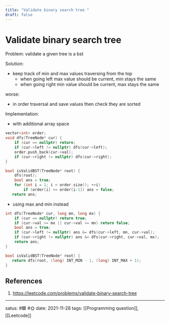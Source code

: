 ```yaml
---
title: "Validate binary search tree "
draft: false
---
```

# Validate binary search tree
Problem: validate a given tree is a bst

Solution:
- keep track of min and max values traversing from the top
	- when going left max value should be current, min stays the same
	- when going right min value should be current, max stays the same

worse:
- in order traversal and save values then check they are sorted


Implementation:
- with additional array space 
```c++
vector<int> order;
void dfs(TreeNode* cur) {
	if (cur == nullptr) return;
	if (cur->left != nullptr) dfs(cur->left);
	order.push_back(cur->val);
	if (cur->right != nullptr) dfs(cur->right);
}

bool isValidBST(TreeNode* root) {
	dfs(root);
	bool ans = true;
	for (int i = 1; i < order.size(); ++i)
		if (order[i] <= order[i-1]) ans = false;
   return ans;
```

- using max and min instead
```c++
int dfs(TreeNode* cur, long mn, long mx) {
	if (cur == nullptr) return true;
	if (cur->val >= mx || cur->val <= mn) return false;
	bool ans = true;
	if (cur->left != nullptr) ans &= dfs(cur->left, mn, cur->val);
	if (cur->right != nullptr) ans &= dfs(cur->right, cur->val, mx);
	return ans;
}

bool isValidBST(TreeNode* root) {
   return dfs(root, (long) INT_MIN - 1, (long) INT_MAX + 1);
}
```

## References
1. https://leetcode.com/problems/validate-binary-search-tree 

---
satus: #🟦 #🌞
date: 2021-11-28
tags: [[Programming question]], [[Leetcode]]
